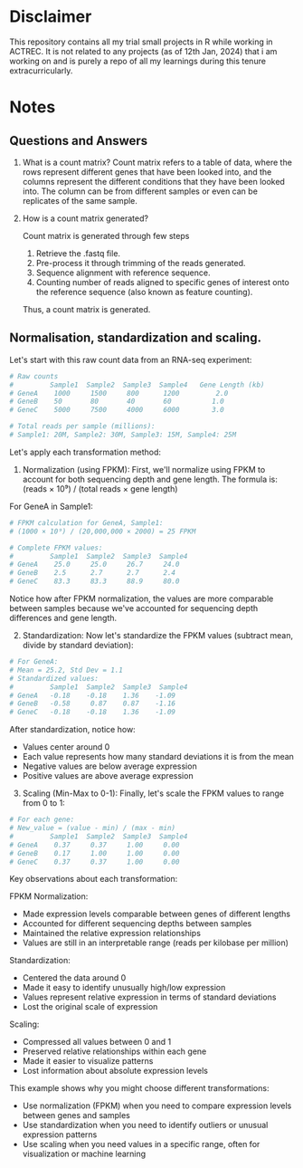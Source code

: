 
# Disclaimer
This repository contains all my trial small projects in R while working in ACTREC. It is not related to any projects (as of 12th Jan, 2024) that i am working on and is purely a repo of all my learnings during this tenure extracurricularly.

# Notes
## Questions and Answers
1. What is a count matrix?
    Count matrix refers to a table of data, where the rows represent different genes that have been looked into, and the columns represent the different conditions that they have been looked into. The column can be from different samples or     even can be replicates of the same sample.

2. How is a count matrix generated?

    Count matrix is generated through few steps
    
    1. Retrieve the .fastq file.
    2. Pre-process it through trimming of the reads generated.
    3. Sequence alignment with reference sequence.
    4. Counting number of reads aligned to specific genes of interest onto the reference sequence (also known as feature counting).
    
    Thus, a count matrix is generated.

## Normalisation, standardization and scaling.

Let's start with this raw count data from an RNA-seq experiment:

```python
# Raw counts
#         Sample1  Sample2  Sample3  Sample4   Gene Length (kb)
# GeneA    1000     1500     800      1200         2.0
# GeneB    50       80       40       60          1.0
# GeneC    5000     7500     4000     6000        3.0

# Total reads per sample (millions):
# Sample1: 20M, Sample2: 30M, Sample3: 15M, Sample4: 25M
```

Let's apply each transformation method:

1. Normalization (using FPKM):
First, we'll normalize using FPKM to account for both sequencing depth and gene length. The formula is:
(reads × 10⁹) / (total reads × gene length)

For GeneA in Sample1:
```python
# FPKM calculation for GeneA, Sample1:
# (1000 × 10⁹) / (20,000,000 × 2000) = 25 FPKM

# Complete FPKM values:
#         Sample1  Sample2  Sample3  Sample4
# GeneA    25.0     25.0     26.7     24.0
# GeneB    2.5      2.7      2.7      2.4
# GeneC    83.3     83.3     88.9     80.0
```

Notice how after FPKM normalization, the values are more comparable between samples because we've accounted for sequencing depth differences and gene length.

2. Standardization:
Now let's standardize the FPKM values (subtract mean, divide by standard deviation):

```python
# For GeneA:
# Mean = 25.2, Std Dev = 1.1
# Standardized values:
#         Sample1  Sample2  Sample3  Sample4
# GeneA   -0.18    -0.18    1.36    -1.09
# GeneB   -0.58     0.87    0.87    -1.16
# GeneC   -0.18    -0.18    1.36    -1.09
```

After standardization, notice how:
- Values center around 0
- Each value represents how many standard deviations it is from the mean
- Negative values are below average expression
- Positive values are above average expression

3. Scaling (Min-Max to 0-1):
Finally, let's scale the FPKM values to range from 0 to 1:

```python
# For each gene:
# New_value = (value - min) / (max - min)
#         Sample1  Sample2  Sample3  Sample4
# GeneA    0.37     0.37     1.00     0.00
# GeneB    0.17     1.00     1.00     0.00
# GeneC    0.37     0.37     1.00     0.00
```

Key observations about each transformation:

FPKM Normalization:
- Made expression levels comparable between genes of different lengths
- Accounted for different sequencing depths between samples
- Maintained the relative expression relationships
- Values are still in an interpretable range (reads per kilobase per million)

Standardization:
- Centered the data around 0
- Made it easy to identify unusually high/low expression
- Values represent relative expression in terms of standard deviations
- Lost the original scale of expression

Scaling:
- Compressed all values between 0 and 1
- Preserved relative relationships within each gene
- Made it easier to visualize patterns
- Lost information about absolute expression levels

This example shows why you might choose different transformations:
- Use normalization (FPKM) when you need to compare expression levels between genes and samples
- Use standardization when you need to identify outliers or unusual expression patterns
- Use scaling when you need values in a specific range, often for visualization or machine learning
